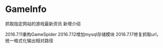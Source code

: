 # GameInfo
抓取指定网站的游戏最新资讯
新增介绍

2016.7.11重构GameSpider
2016.7.12增加mysql存储模块
2016.7.17修复抓取url，统一格式化输出相对路径